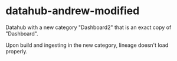 # datahub-andrew-modified

Datahub with a new category "Dashboard2" that is an exact copy of "Dashboard".

Upon build and ingesting in the new category, lineage doesn't load properly.
